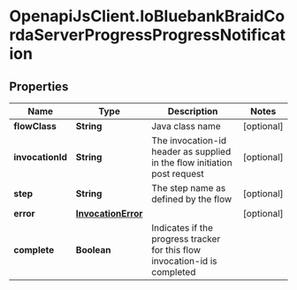 # OpenapiJsClient.IoBluebankBraidCordaServerProgressProgressNotification

## Properties

Name | Type | Description | Notes
------------ | ------------- | ------------- | -------------
**flowClass** | **String** | Java class name | [optional] 
**invocationId** | **String** | The invocation-id header as supplied in the flow initiation post request | [optional] 
**step** | **String** | The step name as defined by the flow | [optional] 
**error** | [**InvocationError**](InvocationError.md) |  | [optional] 
**complete** | **Boolean** | Indicates if the progress tracker for this flow invocation-id is completed | 


